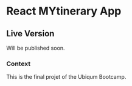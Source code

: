 # React MYtinerary App

## Live Version

Will be published soon.

### Context

This is the final projet of the Ubiqum Bootcamp.

